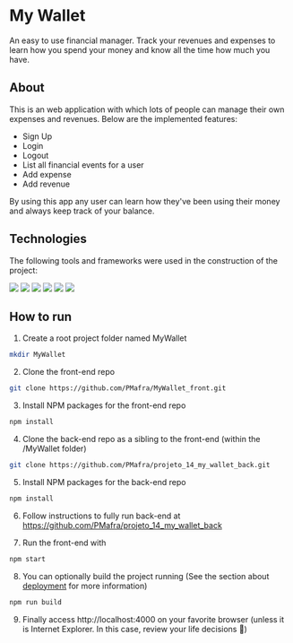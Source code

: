 # My Wallet

An easy to use financial manager. Track your revenues and expenses to learn how you spend your money and know all the time how much you have.

<!-- <img src="/assets/my-wallet-usage.gif" /> -->

<!-- Try it out now at https://link-to-my-project-deployed.herokuapp.com -->

## About

This is an web application with which lots of people can manage their own expenses and revenues. Below are the implemented features:

- Sign Up
- Login
- Logout
- List all financial events for a user
- Add expense
- Add revenue

By using this app any user can learn how they've been using their money and always keep track of your balance.

## Technologies
The following tools and frameworks were used in the construction of the project:<br>
<p>
  <img src="https://img.shields.io/badge/-Javascript-purple?style=for-the-badge" />
  <img src="https://img.shields.io/badge/-React-purple?style=for-the-badge" />
  <img src="https://img.shields.io/badge/-Styled_components-purple?style=for-the-badge" />
  <img src="https://img.shields.io/badge/-React_router-purple?style=for-the-badge" />
  <img src="https://img.shields.io/badge/-Axios-purple?style=for-the-badge" />
  <img src="https://img.shields.io/badge/-Trello-purple?style=for-the-badge" />
</p>

## How to run

1. Create a root project folder named MyWallet
```sh
mkdir MyWallet
```
2. Clone the front-end repo
```sh
git clone https://github.com/PMafra/MyWallet_front.git
```
3. Install NPM packages for the front-end repo
```sh
npm install
```
4. Clone the back-end repo as a sibling to the front-end (within the /MyWallet folder)
```sh
git clone https://github.com/PMafra/projeto_14_my_wallet_back.git
```
5. Install NPM packages for the back-end repo
```sh
npm install
```
6. Follow instructions to fully run back-end at https://github.com/PMafra/projeto_14_my_wallet_back

7. Run the front-end with
```bash
npm start
```
8. You can optionally build the project running (See the section about [deployment](https://facebook.github.io/create-react-app/docs/deployment) for more information)
```bash
npm run build
```

9. Finally access http://localhost:4000 on your favorite browser (unless it is Internet Explorer. In this case, review your life decisions :eyes:)
